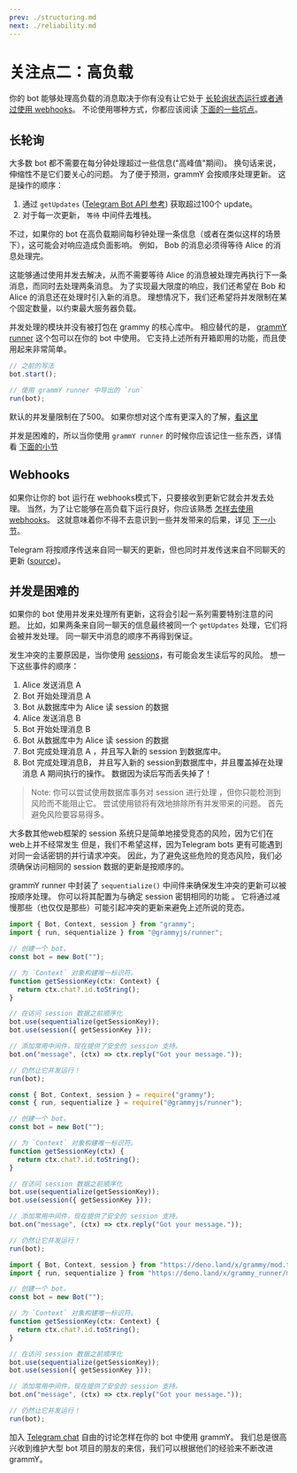 ```yaml
---
prev: ./structuring.md
next: ./reliability.md
---
```


# 关注点二：高负载

你的 bot 能够处理高负载的消息取决于你有没有让它处于 [长轮询状态运行或者通过使用 webhooks](../guide/deployment-types.md)。
不论使用哪种方式，你都应该阅读 [下面的一些坑点](#并发是困难的)。

## 长轮询

大多数 bot 都不需要在每分钟处理超过一些信息("高峰值"期间)。
换句话来说，伸缩性不是它们要关心的问题。
为了便于预测，grammY 会按顺序处理更新。
这是操作的顺序：

1. 通过 `getUpdates` ([Telegram Bot API 参考](https://core.telegram.org/bots/api#getupdates)) 获取超过100个 update。
2. 对于每一次更新， `等待` 中间件去堆栈。

不过，如果你的 bot 在高负载期间每秒钟处理一条信息（或者在类似这样的场景下），这可能会对响应造成负面影响。
例如， Bob 的消息必须得等待 Alice 的消息处理完。

这能够通过使用并发去解决，从而不需要等待 Alice 的消息被处理完再执行下一条消息，而同时去处理两条消息。
为了实现最大限度的响应，我们还希望在 Bob 和 Alice 的消息还在处理时引入新的消息。
理想情况下，我们还希望将并发限制在某个固定数量，以约束最大服务器负载。

并发处理的模块并没有被打包在 grammy 的核心库中。
相应替代的是， [grammY runner](../plugins/runner.md) 这个包可以在你的 bot 中使用。
它支持上述所有开箱即用的功能，而且使用起来非常简单。

```ts
// 之前的写法
bot.start();

// 使用 grammY runner 中导出的 `run`
run(bot);
```

默认的并发量限制在了500。
如果你想对这个库有更深入的了解，[看这里](../plugins/runner.md)

并发是困难的，所以当你使用 `grammY runner` 的时候你应该记住一些东西，详情看 [下面的小节](#并发是困难的)

## Webhooks

如果你让你的 bot 运行在 webhooks模式下，只要接收到更新它就会并发去处理。
当然，为了让它能够在高负载下运行良好，你应该熟悉 [怎样去使用 webhooks](../guide/deployment-types.md#如何使用-webhooks)。
这就意味着你不得不去意识到一些并发带来的后果，详见 [下一小节](#并发是困难的)。

Telegram 将按顺序传送来自同一聊天的更新，但也同时并发传送来自不同聊天的更新 ([source](https://github.com/tdlib/telegram-bot-api/issues/75#issuecomment-755436496))。

## 并发是困难的

如果你的 bot 使用并发来处理所有更新，这将会引起一系列需要特别注意的问题。
比如，如果两条来自同一聊天的信息最终被同一个 `getUpdates` 处理，它们将会被并发处理。
同一聊天中消息的顺序不再得到保证。

发生冲突的主要原因是，当你使用 [sessions](../plugins/session.md)，有可能会发生读后写的风险。
想一下这些事件的顺序：

1. Alice 发送消息 A
2. Bot 开始处理消息 A
3. Bot 从数据库中为 Alice 读 session 的数据
4. Alice 发送消息 B
5. Bot 开始处理消息 B
6. Bot 从数据库中为 Alice 读 session 的数据
7. Bot 完成处理消息 A ，并且写入新的 session 到数据库中。
8. Bot 完成处理消息B， 并且写入新的 session到数据库中，并且覆盖掉在处理消息 A 期间执行的操作。
   数据因为读后写而丢失掉了！

> Note: 你可以尝试使用数据库事务对 session 进行处理 ，但你只能检测到风险而不能阻止它。
> 尝试使用锁将有效地排除所有并发带来的问题。
> 首先避免风险要容易得多。

大多数其他web框架的 session 系统只是简单地接受竞态的风险，因为它们在web上并不经常发生
但是，我们不希望这样，因为Telegram bots 更有可能遇到对同一会话密钥的并行请求冲突。
因此，为了避免这些危险的竞态风险，我们必须确保访问相同的 session 数据的更新是按顺序的。

grammY runner 中封装了 `sequentialize()` 中间件来确保发生冲突的更新可以被按顺序处理。
你可以将其配置为与确定 session 密钥相同的功能 。
它将通过减慢那些（也仅仅是那些）可能引起冲突的更新来避免上述所说的竞态。

<CodeGroup>
  <CodeGroupItem title="TypeScript" active>

```ts
import { Bot, Context, session } from "grammy";
import { run, sequentialize } from "@grammyjs/runner";

// 创建一个 bot。
const bot = new Bot("");

// 为 `Context` 对象构建唯一标识符。
function getSessionKey(ctx: Context) {
  return ctx.chat?.id.toString();
}

// 在访问 session 数据之前顺序化
bot.use(sequentialize(getSessionKey));
bot.use(session({ getSessionKey }));

// 添加常用中间件，现在提供了安全的 session 支持。
bot.on("message", (ctx) => ctx.reply("Got your message."));

// 仍然让它并发运行！
run(bot);
```

</CodeGroupItem>

<CodeGroupItem title="JavaScript">

```ts
const { Bot, Context, session } = require("grammy");
const { run, sequentialize } = require("@grammyjs/runner");

// 创建一个 bot。
const bot = new Bot("");

// 为 `Context` 对象构建唯一标识符。
function getSessionKey(ctx) {
  return ctx.chat?.id.toString();
}

// 在访问 session 数据之前顺序化
bot.use(sequentialize(getSessionKey));
bot.use(session({ getSessionKey }));

// 添加常用中间件，现在提供了安全的 session 支持。
bot.on("message", (ctx) => ctx.reply("Got your message."));

// 仍然让它并发运行！
run(bot);
```

</CodeGroupItem>
 <CodeGroupItem title="Deno">

```ts
import { Bot, Context, session } from "https://deno.land/x/grammy/mod.ts";
import { run, sequentialize } from "https://deno.land/x/grammy_runner/mod.ts";

// 创建一个 bot。
const bot = new Bot("");

// 为 `Context` 对象构建唯一标识符。
function getSessionKey(ctx: Context) {
  return ctx.chat?.id.toString();
}

// 在访问 session 数据之前顺序化
bot.use(sequentialize(getSessionKey));
bot.use(session({ getSessionKey }));

// 添加常用中间件，现在提供了安全的 session 支持。
bot.on("message", (ctx) => ctx.reply("Got your message."));

// 仍然让它并发运行！
run(bot);
```

</CodeGroupItem>
</CodeGroup>

加入 [Telegram chat](https://t.me/grammyjs) 自由的讨论怎样在你的 bot 中使用 grammY。
我们总是很高兴收到维护大型 bot 项目的朋友的来信，我们可以根据他们的经验来不断改进 grammY。
